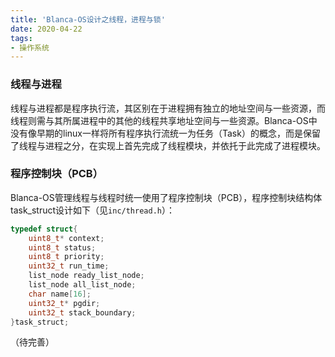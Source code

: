 ```yaml
---
title: 'Blanca-OS设计之线程，进程与锁'
date: 2020-04-22
tags: 
- 操作系统
---
```


### 线程与进程
线程与进程都是程序执行流，其区别在于进程拥有独立的地址空间与一些资源，而线程则需与其所属进程中的其他的线程共享地址空间与一些资源。Blanca-OS中没有像早期的linux一样将所有程序执行流统一为任务（Task）的概念，而是保留了线程与进程之分，在实现上首先完成了线程模块，并依托于此完成了进程模块。


### 程序控制块（PCB）
Blanca-OS管理线程与线程时统一使用了程序控制块（PCB），程序控制块结构体task_struct设计如下（见`inc/thread.h`）：

```c
typedef struct{
	uint8_t* context;
	uint8_t status;
	uint8_t priority;
	uint32_t run_time;
	list_node ready_list_node;
	list_node all_list_node;
	char name[16];
	uint32_t* pgdir;
	uint32_t stack_boundary;
}task_struct;
```

（待完善）
